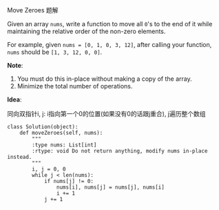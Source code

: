 Move Zeroes 题解

Given an array `nums`, write a function to move all `0`'s to the end of it while maintaining the relative order of the non-zero elements.

For example, given `nums = [0, 1, 0, 3, 12]`, after calling your function, `nums` should be `[1, 3, 12, 0, 0]`.

**Note**:

1. You must do this in-place without making a copy of the array.
2. Minimize the total number of operations.

**Idea**:

同向双指针i, j: i指向第一个0的位置(如果没有0的话跟j重合), j遍历整个数组

```
class Solution(object):
    def moveZeroes(self, nums):
        """
        :type nums: List[int]
        :rtype: void Do not return anything, modify nums in-place instead.
        """
        i, j = 0, 0
        while j < len(nums):
            if nums[j] != 0:
                nums[i], nums[j] = nums[j], nums[i]
                i += 1
            j += 1
```




